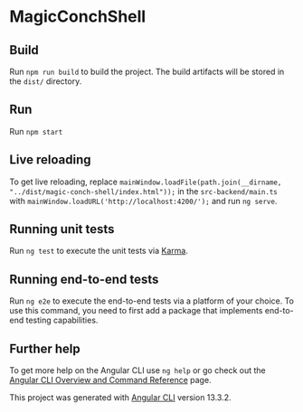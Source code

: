 # MagicConchShell

## Build

Run `npm run build` to build the project. The build artifacts will be stored in the `dist/` directory.

## Run

Run `npm start`

## Live reloading

To get live reloading, replace `mainWindow.loadFile(path.join(__dirname, "../dist/magic-conch-shell/index.html"));`
in the `src-backend/main.ts` with `mainWindow.loadURL('http://localhost:4200/');` and run `ng serve`.


## Running unit tests

Run `ng test` to execute the unit tests via [Karma](https://karma-runner.github.io).

## Running end-to-end tests

Run `ng e2e` to execute the end-to-end tests via a platform of your choice. To use this command, you need to first add a package that implements end-to-end testing capabilities.

## Further help

To get more help on the Angular CLI use `ng help` or go check out the [Angular CLI Overview and Command Reference](https://angular.io/cli) page.


This project was generated with [Angular CLI](https://github.com/angular/angular-cli) version 13.3.2.
